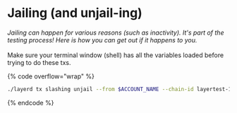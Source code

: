 # Jailing (and unjail-ing)

_Jailing can happen for various reasons (such as inactivity). It's part of the testing process! Here is how you can get out if it happens to you._ \
\
Make sure your terminal window (shell) has all the variables loaded before trying to do these txs.&#x20;

{% code overflow="wrap" %}
```bash
./layerd tx slashing unjail --from $ACCOUNT_NAME --chain-id layertest-1 --fees 1000loya
```
{% endcode %}
